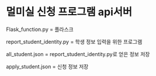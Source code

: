 # 멀미실 신청 프로그램 api서버

Flask_function.py = 플라스크

report_student_identity.py = 학생 정보 입력을 위한 프로그램

all_student.json = report_student_identity.py로 얻은 정보 저장

apply_student.json = 신청 정보 저장